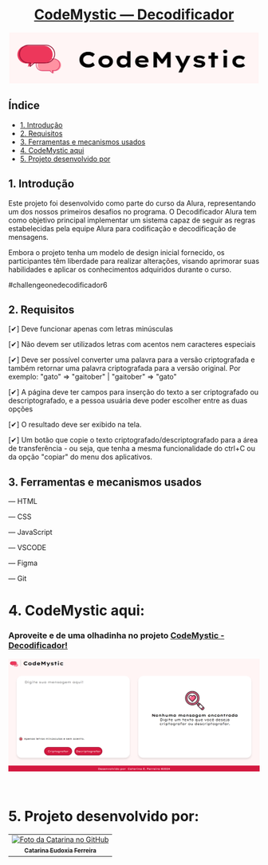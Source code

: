 # <h1 align="center"> [CodeMystic — Decodificador](https://catarinaeudoxia.github.io/decodificador-alura/) </h1>


<p align="center">
  <img src="src/assets/codemystic-logo.png" alt="Imagem com o logo do codeMystic" width="500">
</p>

## Índice

* [1. Introdução](#1-introdução)
* [2. Requisitos](#2-requisitos)
* [3. Ferramentas e mecanismos usados](#3-ferramentas-e-mecanismos-usados)
* [4. CodeMystic aqui](#4-codemystic-aqui)
* [5. Projeto desenvolvido por](#5-projeto-desenvolvido-por)



## 1. Introdução

Este projeto foi desenvolvido como parte do curso da Alura, representando um dos nossos primeiros desafios no programa. O Decodificador Alura tem como objetivo principal implementar um sistema capaz de seguir as regras estabelecidas pela equipe Alura para codificação e decodificação de mensagens.

Embora o projeto tenha um modelo de design inicial fornecido, os participantes têm liberdade para realizar alterações, visando aprimorar suas habilidades e aplicar os conhecimentos adquiridos durante o curso.

#challengeonedecodificador6

## 2. Requisitos
[✔] Deve funcionar apenas com letras minúsculas

[✔] Não devem ser utilizados letras com acentos nem caracteres especiais

[✔] Deve ser possível converter uma palavra para a versão criptografada e também retornar uma palavra criptografada para a versão original. Por exemplo: "gato" => "gaitober" | "gaitober" => "gato"

[✔] A página deve ter campos para inserção do texto a ser criptografado ou descriptografado, e a pessoa usuária deve poder escolher entre as duas opções

[✔] O resultado deve ser exibido na tela.

[✔] Um botão que copie o texto criptografado/descriptografado para a área de transferência - ou seja, que tenha a mesma funcionalidade do ctrl+C ou da opção "copiar" do menu dos aplicativos.

## 3. Ferramentas e mecanismos usados
— HTML

— CSS

— JavaScript

— VSCODE

— Figma

— Git

# 4. CodeMystic aqui:

### Aproveite e de uma olhadinha no projeto [CodeMystic - Decodificador!](https://catarinaeudoxia.github.io/decodificador-alura/)

<p align="center">
  <img src="src/assets/final-result.png" alt="Imagem com o logo do codeMystic">
</p>

<br>

# 5. Projeto desenvolvido por:

  <table>
    <tr>
      <td align="center">
        <a href="#">
          <img src="https://avatars.githubusercontent.com/u/129068843?s=400&u=07f6693114af32c3fc33f1913fde52c78b9dfd85&v=4" width="100px;" alt="Foto da Catarina no GitHub"/><br>
          <sub>
            <b>Catarina Eudoxia Ferreira</b>
          </sub>
        </a>
      </td>
    </tr>
  </table>

